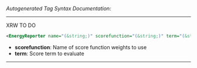 <!-- THIS IS AN AUTOGENERATED FILE: Don't edit it directly, instead change the schema definition in the code itself. -->

_Autogenerated Tag Syntax Documentation:_

---
XRW TO DO

```xml
<EnergyReporter name="(&string;)" scorefunction="(&string;)" term="(&string;)" />
```

-   **scorefunction**: Name of score function weights to use
-   **term**: Score term to evaluate

---

